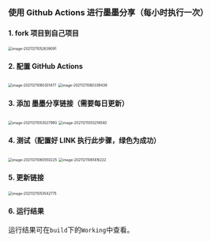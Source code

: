 ﻿### 使用 Github Actions 进行墨墨分享（每小时执行一次）

#### 1. fork 项目到自己项目

<img src="https://s2.loli.net/2021/12/11/aPhTgcLjlFiNnfd.png" alt="image-20211211052639091" style="zoom:50%;" />

#### 2. 配置 GitHub Actions

<img src="https://s2.loli.net/2021/12/11/gHLJ8NuWfAkyZci.png" alt="image-20211211060301477" style="zoom:50%;" />

<img src="https://s2.loli.net/2021/12/11/o31DrWHvAsVbgje.png" alt="image-20211211060339439" style="zoom:50%;" />

#### 3. 添加 墨墨分享链接（需要每日更新）

<img src="https://s2.loli.net/2021/12/11/tFYlw7xBH2NKMjI.png" alt="image-20211211053027990" style="zoom:50%;" />

<img src="https://s2.loli.net/2021/12/11/dcuoPsZL52TgDAR.png" alt="image-20211211053218540" style="zoom:50%;" />

#### 4. 测试（配置好 LINK 执行此步骤，绿色为成功）

<img src="https://s2.loli.net/2021/12/11/peFCZBKS5qTxyXl.png" alt="image-20211211060550225" style="zoom:50%;" />

<img src="https://s2.loli.net/2021/12/11/ETbCdjOg8VIexfp.png" alt="image-20211211061416222" style="zoom:50%;" />

#### 5. 更新链接

<img src="https://s2.loli.net/2021/12/11/r8NYpROZiFajSoh.png" alt="image-20211211053542775" style="zoom: 50%;" />

#### 6. 运行结果
运行结果可在`build`下的`Working`中查看。

